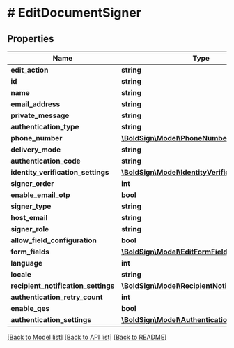 # # EditDocumentSigner

## Properties

Name | Type | Description | Notes
------------ | ------------- | ------------- | -------------
**edit_action** | **string** |  |
**id** | **string** |  | [optional]
**name** | **string** |  | [optional]
**email_address** | **string** |  | [optional]
**private_message** | **string** |  | [optional]
**authentication_type** | **string** |  | [optional]
**phone_number** | [**\BoldSign\Model\PhoneNumber**](PhoneNumber.md) |  | [optional]
**delivery_mode** | **string** |  | [optional]
**authentication_code** | **string** |  | [optional]
**identity_verification_settings** | [**\BoldSign\Model\IdentityVerificationSettings**](IdentityVerificationSettings.md) |  | [optional]
**signer_order** | **int** |  | [optional]
**enable_email_otp** | **bool** |  | [optional]
**signer_type** | **string** |  | [optional]
**host_email** | **string** |  | [optional]
**signer_role** | **string** |  | [optional]
**allow_field_configuration** | **bool** |  | [optional]
**form_fields** | [**\BoldSign\Model\EditFormField[]**](EditFormField.md) |  | [optional]
**language** | **int** |  | [optional]
**locale** | **string** |  | [optional]
**recipient_notification_settings** | [**\BoldSign\Model\RecipientNotificationSettings**](RecipientNotificationSettings.md) |  | [optional]
**authentication_retry_count** | **int** |  | [optional]
**enable_qes** | **bool** |  | [optional]
**authentication_settings** | [**\BoldSign\Model\AuthenticationSettings**](AuthenticationSettings.md) |  | [optional]

[[Back to Model list]](../../README.md#models) [[Back to API list]](../../README.md#endpoints) [[Back to README]](../../README.md)
